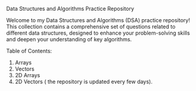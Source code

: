 Data Structures and Algorithms Practice Repository 

Welcome to my Data Structures and Algorithms (DSA) practice repository! This collection contains a comprehensive set of questions related to different data structures, designed to enhance your problem-solving skills and deepen your understanding of key algorithms.

Table of Contents: 

1. Arrays
2. Vectors
3. 2D Arrays
4. 2D Vectors 
( the repository is updated every few days).
